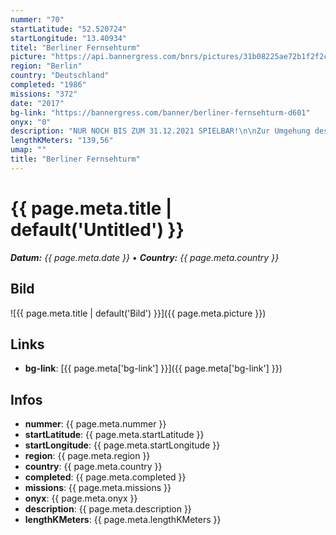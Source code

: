 ```yaml
---
nummer: "70"
startLatitude: "52.520724"
startLongitude: "13.40934"
titel: "Berliner Fernsehturm"
picture: "https://api.bannergress.com/bnrs/pictures/31b08225ae72b1f2f2cc3a10d7491b92"
region: "Berlin"
country: "Deutschland"
completed: "1986"
missions: "372"
date: "2017"
bg-link: "https://bannergress.com/banner/berliner-fernsehturm-d601"
onyx: "0"
description: "NUR NOCH BIS ZUM 31.12.2021 SPIELBAR!\n\nZur Umgehung des nicht öffentlich begehbaren Charitè-Geländes sind die Missionen Berliner Fernsehturm (altern.) 035 bis Berliner Fernsehturm (altern.) 040 online. Die Änderung der Route beginnt bereits am Hauptbahnhof, um die benötigte Portalanzahl zu erreichen. Ab Mission 41 ist die Originalroute spielbar. https-//bannergress.com/banner/berliner-fernsehturm-altern-bee8"
lengthKMeters: "139,56"
umap: ""
title: "Berliner Fernsehturm"
---
```

# {{ page.meta.title | default('Untitled') }}

_**Datum:** {{ page.meta.date }} • **Country:** {{ page.meta.country }}_

## Bild
![{{ page.meta.title | default('Bild') }}]({{ page.meta.picture }})

## Links
- **bg-link**: [{{ page.meta['bg-link'] }}]({{ page.meta['bg-link'] }})

## Infos
- **nummer**: {{ page.meta.nummer }}
- **startLatitude**: {{ page.meta.startLatitude }}
- **startLongitude**: {{ page.meta.startLongitude }}
- **region**: {{ page.meta.region }}
- **country**: {{ page.meta.country }}
- **completed**: {{ page.meta.completed }}
- **missions**: {{ page.meta.missions }}
- **onyx**: {{ page.meta.onyx }}
- **description**: {{ page.meta.description }}
- **lengthKMeters**: {{ page.meta.lengthKMeters }}
